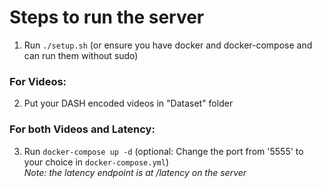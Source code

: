 # Steps to run the server

1. Run `./setup.sh` (or ensure you have docker and docker-compose and can run them without sudo)  

### For Videos: 
2. Put your DASH encoded videos in "Dataset" folder  
  
### For both Videos and Latency:
3. Run `docker-compose up -d` (optional: Change the port from '5555' to your choice in `docker-compose.yml`)  
_Note: the latency endpoint is at /latency on the server_
